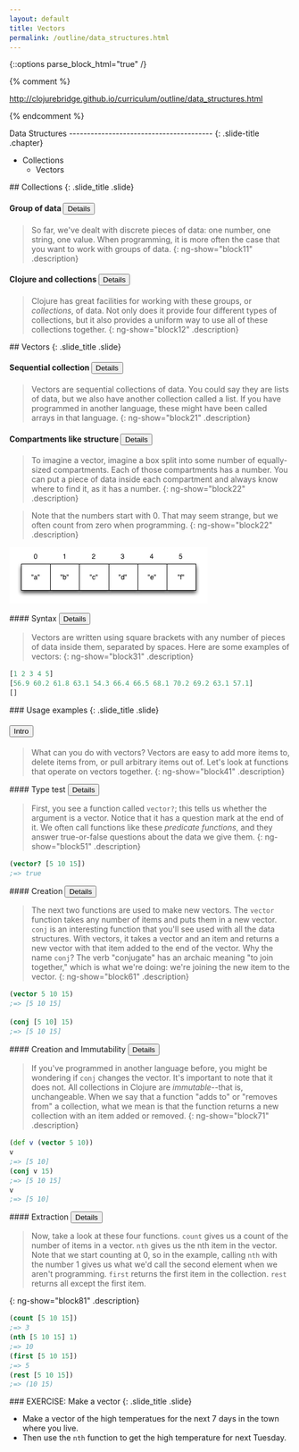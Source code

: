 ```yaml
---
layout: default
title: Vectors
permalink: /outline/data_structures.html
---
```


{::options parse_block_html="true" /}

{% comment %}

http://clojurebridge.github.io/curriculum/outline/data_structures.html

{% endcomment %}

<section>
Data Structures
----------------------------------------
{: .slide-title .chapter}

* Collections
    * Vectors
</section>

<section>
## Collections
{: .slide_title .slide}

#### Group of data <button class="link" ng-model="block11" ng-click="block11=!block11">Details</button>

> So far, we've dealt with discrete pieces of data: one number, one
string, one value. When programming, it is more often the case that
you want to work with groups of data.
{: ng-show="block11" .description}

#### Clojure and collections <button class="link" ng-model="block12" ng-click="block12=!block12">Details</button>

> Clojure has great facilities for working with these groups, or
_collections_, of data. Not only does it provide four different types
of collections, but it also provides a uniform way to use all of these
collections together.
{: ng-show="block12" .description}
</section>

<section>
## Vectors
{: .slide_title .slide}

#### Sequential collection <button class="link" ng-model="block21" ng-click="block21=!block21">Details</button>

> Vectors are sequential collections of data. You could say they are
lists of data, but we also have another collection called a list. If
you have programmed in another language, these might have been
called arrays in that language.
{: ng-show="block21" .description}

#### Compartments like structure <button class="link" ng-model="block22" ng-click="block22=!block22">Details</button>

> To imagine a vector, imagine a box split into some number of
> equally-sized compartments. Each of those compartments has a number.
> You can put a piece of data inside each compartment and always know
> where to find it, as it has a number.
{: ng-show="block22" .description}

> Note that the numbers start with 0. That may seem strange, but we
> often count from zero when programming.
{: ng-show="block22" .description}

![Vector](img/vector.png)

</section>

<section>
#### Syntax <button class="link" ng-model="block31" ng-click="block31=!block31">Details</button>

>Vectors are written using square brackets with any number of pieces
>of data inside them, separated by spaces. Here are some examples of
>vectors:
{: ng-show="block31" .description}

```clojure
[1 2 3 4 5]
[56.9 60.2 61.8 63.1 54.3 66.4 66.5 68.1 70.2 69.2 63.1 57.1]
[]
```
</section>

<section>
### Usage examples
{: .slide_title .slide}

#### <button class="link" ng-model="block41" ng-click="block41=!block41">Intro</button>

> What can you do with vectors? Vectors are easy to add more items to,
> delete items from, or pull arbitrary items out of.
> Let's look at functions that operate on vectors together.
{: ng-show="block41" .description}
</section>

<section>
#### Type test <button class="link" ng-model="block51" ng-click="block51=!block51">Details</button>

> First, you see a function called `vector?`; this tells us whether
> the argument is a vector. Notice that it has a question mark at the
> end of it. We often call functions like these _predicate functions_,
> and they answer true-or-false questions about the data we give them.
{: ng-show="block51" .description}

```clojure
(vector? [5 10 15])
;=> true
```
</section>

<section>
#### Creation <button class="link" ng-model="block61" ng-click="block61=!block61">Details</button>

> The next two functions are used to make new vectors. The `vector`
> function takes any number of items and puts them in a new vector.
> `conj` is an interesting function that you'll see used with all the
> data structures. With vectors, it takes a vector and an item and
> returns a new vector with that item added to the end of the vector.
> Why the name `conj`? The verb "conjugate" has an archaic meaning "to
> join together," which is what we're doing: we're joining the new
> item to the vector.
{: ng-show="block61" .description}

```clojure
(vector 5 10 15)
;=> [5 10 15]

(conj [5 10] 15)
;=> [5 10 15]
```
</section>

<section>
#### Creation and Immutability <button class="link" ng-model="block71" ng-click="block71=!block71">Details</button>

> If you've programmed in another language before, you might be
> wondering if `conj` changes the vector. It's important to note that
> it does not. All collections in Clojure are _immutable_--that is,
> unchangeable. When we say that a function "adds to" or "removes
> from" a collection, what we mean is that the function returns a new
> collection with an item added or removed.
{: ng-show="block71" .description}

```clojure
(def v (vector 5 10))
v
;=> [5 10]
(conj v 15)
;=> [5 10 15]
v
;=> [5 10]
```
</section>

<section>
#### Extraction <button class="link" ng-model="block81" ng-click="block81=!block81">Details</button>

> Now, take a look at these four functions. `count` gives us a
count of the number of items in a vector. `nth` gives us the nth
item in the vector. Note that we start counting at 0, so in the
example, calling `nth` with the number 1 gives us what we'd call the
second element when we aren't programming. `first` returns the first
item in the collection. `rest` returns all except the first item.

{: ng-show="block81" .description}

```clojure
(count [5 10 15])
;=> 3
(nth [5 10 15] 1)
;=> 10
(first [5 10 15])
;=> 5
(rest [5 10 15])
;=> (10 15)
```
</section>

<section>
### EXERCISE: Make a vector
{: .slide_title .slide}

* Make a vector of the high temperatues for the next 7 days in the
  town where you live.
* Then use the `nth` function to get the high temperature for next
  Tuesday.

</section>
